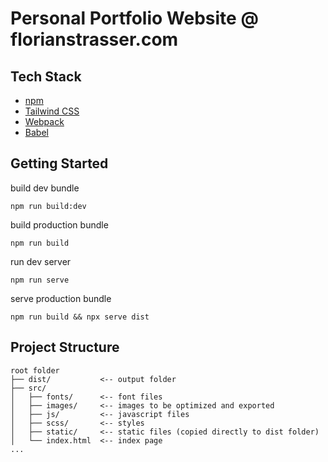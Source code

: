 # Personal Portfolio Website @ florianstrasser.com

## Tech Stack

-   [npm](https://www.npmjs.com/)
-   [Tailwind CSS](https://tailwindcss.com/)
-   [Webpack](https://webpack.js.org/)
-   [Babel](https://babeljs.io/)

## Getting Started

build dev bundle

```
npm run build:dev
```

build production bundle

```
npm run build
```

run dev server

```
npm run serve
```

serve production bundle

```
npm run build && npx serve dist
```

## Project Structure

```
root folder
├── dist/           <-- output folder
├── src/
│   ├── fonts/      <-- font files
│   ├── images/     <-- images to be optimized and exported
│   ├── js/         <-- javascript files
│   ├── scss/       <-- styles
│   ├── static/     <-- static files (copied directly to dist folder)
│   └── index.html  <-- index page
...
```
